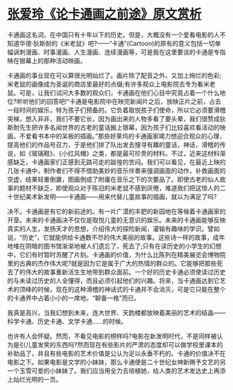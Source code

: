 # [张爱玲《论卡通画之前途》原文赏析](https://www.vrrw.net/wx/9917.html)

卡通画这名词，在中国只有十年以下的历史。但是，大概没有一个爱看电影的人不知道华德·狄斯耐的《米老鼠》吧?——“卡通”(Cartoon)的原有的意义包括一切单幅讽刺漫画、时事漫画、人生漫画、连续漫画等，可是我在这里要谈的卡通是专指映在银幕上的那种活动映画。

卡通画的事业现在可以算很光明灿烂了。画片除了配音之外，又加上绚烂的色彩;米老鼠的画像成为圣诞的商店里最好的点缀;有许多观众上电影院去专为看米老鼠。可是，让我们试问大多数的观众们，卡通画在他们心目中究竟占着一个什么地位?听听他们的回答吧!“卡通是电影院中在映完新闻片之后，放映正片之前，占去一段时间的娱乐，特为孩子们预备的。它负着取悦孩子们使命，所以它必须要滑稽突梯，想入非非，我们不要它长，因为画出来的人物多看了要头晕，我们很赞成狄斯耐先生把许多名闻世界的古老的童话搬上银幕，因为孩子们比较喜欢看活动的映画，不爱看书本中的呆板的插画。”那些好莱坞的卡通画家竭力想迎合观众的心理，提高他们的作品号召力，于是他们排了队出发去搜寻有趣的童话，神话，滑稽的传说，如《玻璃鞋》、《小红风帽》之类，都是最可珍贵的材料。不过，近来这材料渐感缺乏，卡通画家们正感到无路可走的跋徨的苦闷。我们可以看见，在最近上映的几张卡通中，制作者们不得不借助美妙的音乐伴奏来强调画面的动作，补救画面的空虚，结果轻重倒置，图画倒成了附庸在音乐之下的次要品了。即使古老的仙人故事的题材不缺乏，即使观众对于陈旧的米老鼠不感到厌倦，难道我们把这惊人的二十世纪美术新发明——卡通画——用来代替儿童故事的插画，就以为满足了吗?



决不。卡通画是有它的新前途的。有一片广漠的丰肥的新园地在等候着卡通画家的开垦。未来的卡通画决不仅仅是取悦儿童的无意识的娱乐。未来的卡通画能够反映真实的人生，发扬天才的思想，介绍伟大的探险新闻，灌输有趣味的学识。譬如说，“历史”，它就能供给卡通数不尽的伟大美丽的故事。这些诗一样的故事，成年地堆在阴暗的图书馆渐渐地被人们遗忘了，死去了;只有在读历史的小学生的幻想中，它们有时暂时苏醒了片刻。卡通画的价值，为什么比陈列在精美展览会博物院里的古典的杰作伟大呢?就是因为它是属于广大的热情的群众的。它能够把那些死去了的伟大的故事重新活生生地带到群众面前。一个好的历史卡通必须使读过历史的与未读过历史的人全懂得，而且必须引起他们的兴趣。将来，当卡通画达到它艺术的顶峰的时候，现在的这种滑稽的神话式的卡通并不会消灭，可是它只能在整个的卡通界中占着小小的一席地，“聊备一格”而已。

我真是高兴，当我幻想到未来，连大世界、天韵楼都放映着美丽的艺术的结晶——科学卡通、历史卡通、文学卡通……的时候。

也许有人会怀疑。然而，不看见电影的榜样吗?电影在新发明时代，不是同样被认为是引儿童发笑的东西吗?然而现在有些影片的严肃的态度却可以做学校里课本的补助品了，并且有些电影的艺术价值是公认为足以永垂不朽的。卡通的价值决不在电影之下。如果电影是文学的小妹妹，那么卡通便是二十世纪女神新赐予文艺的另一个玉雪可爱的小妹妹了。我们应当用全力去培植她，给人类的艺术发达史上再添上灿烂光明的一页。

